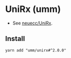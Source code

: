 # UniRx (umm)

* See [neuecc/UniRx](https://github.com/neuecc/UniRx).

## Install

```shell
yarn add "umm/unirx#^2.0.0"
```

